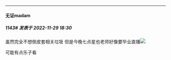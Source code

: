 

*****

####  无证madam  
##### 1143#       发表于 2022-11-29 18:30

虽然完全不想倒皮套相关垃圾 但是今晚七点星也老师好像要毕业直播<img src="https://static.saraba1st.com/image/smiley/face2017/067.png" referrerpolicy="no-referrer">

可能有点乐子看

